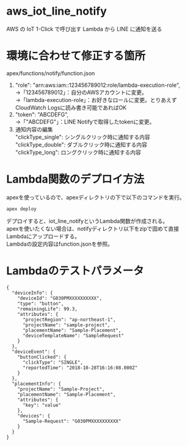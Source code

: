 # aws_iot_line_notify
AWS の IoT 1-Click で呼び出す Lambda から LINE に通知を送る

# 環境に合わせて修正する箇所
apex/functions/notify/function.json  
1. "role": "arn:aws:iam::123456789012:role/lambda-execution-role",  
→「123456789012」：自分のAWSアカウントに変更。  
→「lambda-execution-role」：お好きなロールに変更。とりあえずCloudWatch Logsに読み書き可能であればOK  
2. "token": "ABCDEFG",  
→「"ABCDEFG"」：LINE Notifyで取得したtokenに変更。
3. 通知内容の編集  
"clickType_single": シングルクリック時に通知する内容  
"clickType_double": ダブルクリック時に通知する内容  
"clickType_long": ロングクリック時に通知する内容  

# Lambda関数のデプロイ方法
apexを使っているので、apexディレクトリの下で以下のコマンドを実行。  

```
apex deploy
```

デプロイすると、iot_line_notifyというLambda関数が作成される。  
apexを使いたくない場合は、notifyディレクトリ以下をzipで固めて直接Lambdaにアップロードする。  
Lambdaの設定内容はfunction.jsonを参照。  

# Lambdaのテストパラメータ
```
{
  "deviceInfo": {
    "deviceId": "G030PMXXXXXXXXXX",
    "type": "button",
    "remainingLife": 99.3,
    "attributes": {
      "projectRegion": "ap-northeast-1",
      "projectName": "sample-project",
      "placementName": "Sample-Placement",
      "deviceTemplateName": "SampleRequest"
    }
  },
  "deviceEvent": {
    "buttonClicked": {
      "clickType": "SINGLE",
      "reportedTime": "2018-10-28T16:16:08.000Z"
    }
  },
  "placementInfo": {
    "projectName": "Sample-Project",
    "placementName": "Sample-Placement",
    "attributes": {
      "key": "value"
    },
    "devices": {
      "Sample-Request": "G030PMXXXXXXXXXX"
    }
  }
}
```
